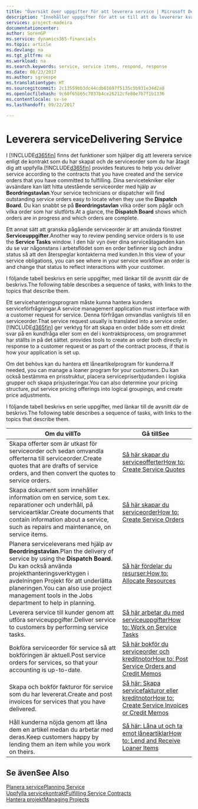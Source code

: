 ```yaml
---
title: "Översikt över uppgifter för att leverera service | Microsoft Docs"
description: "Innehåller uppgifter för att se till att du levererar kvalitetsservice och lever upp till avtal med kunder."
services: project-madeira
documentationcenter: 
author: SorenGP
ms.service: dynamics365-financials
ms.topic: article
ms.devlang: na
ms.tgt_pltfrm: na
ms.workload: na
ms.search.keywords: service, service items, respond, response
ms.date: 08/23/2017
ms.author: sgroespe
ms.translationtype: HT
ms.sourcegitcommit: 2c13559bb3dc44cdb61697f5135c5b931e34d2a8
ms.openlocfilehash: 9c60f65b65c7037b4ce26212cfe80e7b7f1b1336
ms.contentlocale: sv-se
ms.lasthandoff: 09/22/2017

---
```

# <a name="delivering-service"></a><span data-ttu-id="dece0-103">Leverera service</span><span class="sxs-lookup"><span data-stu-id="dece0-103">Delivering Service</span></span>
<span data-ttu-id="dece0-104">I [!INCLUDE[d365fin](includes/d365fin_md.md)] finns det funktioner som hjälper dig att leverera service enligt de kontrakt som du har skapat och de serviceorder som du har åtagit dig att uppfylla.</span><span class="sxs-lookup"><span data-stu-id="dece0-104">[!INCLUDE[d365fin](includes/d365fin_md.md)] provides features to help you deliver service according to the contracts that you have created and the service orders that you have committed to fulfilling.</span></span> <span data-ttu-id="dece0-105">Dina servicetekniker eller avsändare kan lätt hitta utestående serviceorder med hjälp av **Beordringstavlan**.</span><span class="sxs-lookup"><span data-stu-id="dece0-105">Your service technicians or dispatcher will find outstanding service orders easy to locate when they use the **Dispatch Board**.</span></span> <span data-ttu-id="dece0-106">Du kan snabbt se på **Beordringstavlan** vilka order som pågår och vilka order som har slutförts.</span><span class="sxs-lookup"><span data-stu-id="dece0-106">At a glance, the **Dispatch Board** shows which orders are in progress and which orders are complete.</span></span>  
  
<span data-ttu-id="dece0-107">Ett annat sätt att granska pågående serviceorder är att använda fönstret **Serviceuppgifter**.</span><span class="sxs-lookup"><span data-stu-id="dece0-107">Another way to review pending service orders is to use the **Service Tasks** window.</span></span> <span data-ttu-id="dece0-108">I den här vyn över dina serviceåtaganden kan du se var någonstans i arbetsflödet som en order befinner sig och ändra status så att den återspeglar kontakterna med kunden.</span><span class="sxs-lookup"><span data-stu-id="dece0-108">In this view of your service obligations, you can see where in your service workflow an order is and change that status to reflect interactions with your customer.</span></span>  
  
<span data-ttu-id="dece0-109">I följande tabell beskrivs en serie uppgifter, med länkar till de avsnitt där de beskrivs.</span><span class="sxs-lookup"><span data-stu-id="dece0-109">The following table describes a sequence of tasks, with links to the topics that describe them.</span></span>   

<span data-ttu-id="dece0-110">Ett servicehanteringsprogram måste kunna hantera kunders serviceförfrågningar.</span><span class="sxs-lookup"><span data-stu-id="dece0-110">A service management application must interface with a customer request for service.</span></span> <span data-ttu-id="dece0-111">Denna förfrågan omvandlas vanligtvis till en serviceorder.</span><span class="sxs-lookup"><span data-stu-id="dece0-111">That service request usually is translated into a service order.</span></span> [!INCLUDE[d365fin](includes/d365fin_md.md)]<span data-ttu-id="dece0-112"> ger verktyg för att skapa en order både som ett direkt svar på en kundfråga eller som en del i kontraktsprocess, om programmet har ställts in på det sättet.</span><span class="sxs-lookup"><span data-stu-id="dece0-112"> provides tools to create an order both directly in response to a customer request or as part of the contract process, if that is how your application is set up.</span></span>  
  
<span data-ttu-id="dece0-113">Om det behövs kan du hantera ett låneartikelprogram för kunderna.</span><span class="sxs-lookup"><span data-stu-id="dece0-113">If needed, you can manage a loaner program for your customers.</span></span> <span data-ttu-id="dece0-114">Du kan också bestämma en prisstruktur, placera servicepriserbjudanden i logiska grupper och skapa prisjusteringar.</span><span class="sxs-lookup"><span data-stu-id="dece0-114">You can also determine your pricing structure, put service pricing offerings into logical groupings, and create price adjustments.</span></span>  
  
<span data-ttu-id="dece0-115">I följande tabell beskrivs en serie uppgifter, med länkar till de avsnitt där de beskrivs.</span><span class="sxs-lookup"><span data-stu-id="dece0-115">The following table describes a sequence of tasks, with links to the topics that describe them.</span></span>   
  
|<span data-ttu-id="dece0-116">**Om du vill**</span><span class="sxs-lookup"><span data-stu-id="dece0-116">**To**</span></span>|<span data-ttu-id="dece0-117">**Gå till**</span><span class="sxs-lookup"><span data-stu-id="dece0-117">**See**</span></span>|  
|------------|-------------|  
|<span data-ttu-id="dece0-118">Skapa offerter som är utkast för serviceorder och sedan omvandla offerterna till serviceorder.</span><span class="sxs-lookup"><span data-stu-id="dece0-118">Create quotes that are drafts of service orders, and then convert the quotes to service orders.</span></span>|[<span data-ttu-id="dece0-119">Så här skapar du serviceofferter</span><span class="sxs-lookup"><span data-stu-id="dece0-119">How to: Create Service Quotes</span></span>](service-how-to-create-service-quotes.md)|
|<span data-ttu-id="dece0-120">Skapa dokument som innehåller information om en service, som t.ex. reparationer och underhåll, på serviceartiklar.</span><span class="sxs-lookup"><span data-stu-id="dece0-120">Create documents that contain information about a service, such as repairs and maintenance, on service items.</span></span>|[<span data-ttu-id="dece0-121">Så här skapar du serviceorder</span><span class="sxs-lookup"><span data-stu-id="dece0-121">How to: Create Service Orders</span></span>](service-how-to-create-service-orders.md)|
|<span data-ttu-id="dece0-122">Planera serviceleverans med hjälp av **Beordringstavlan**.</span><span class="sxs-lookup"><span data-stu-id="dece0-122">Plan the delivery of service by using the **Dispatch Board**.</span></span> <span data-ttu-id="dece0-123">Du kan också använda projekthanteringsverktygen i avdelningen Projekt för att underlätta planeringen.</span><span class="sxs-lookup"><span data-stu-id="dece0-123">You can also use project management tools in the Jobs department to help in planning.</span></span>|[<span data-ttu-id="dece0-124">Så här fördelar du resurser:</span><span class="sxs-lookup"><span data-stu-id="dece0-124">How to: Allocate Resources</span></span>](service-how-to-allocate-resources.md)|  
|<span data-ttu-id="dece0-125">Leverera service till kunder genom att utföra serviceuppgifter.</span><span class="sxs-lookup"><span data-stu-id="dece0-125">Deliver service to customers by performing service tasks.</span></span>|[<span data-ttu-id="dece0-126">Så här arbetar du med serviceuppgifter</span><span class="sxs-lookup"><span data-stu-id="dece0-126">How to: Work on Service Tasks</span></span>](service-how-to-work-on-service-tasks.md)|  
|<span data-ttu-id="dece0-127">Bokföra serviceorder för service så att bokföringen är aktuell.</span><span class="sxs-lookup"><span data-stu-id="dece0-127">Post service orders for services, so that your accounting is up-to-date.</span></span>|[<span data-ttu-id="dece0-128">Så här bokför du serviceorder och kreditnotor</span><span class="sxs-lookup"><span data-stu-id="dece0-128">How to: Post Service Orders and Credit Memos</span></span>](service-how-to-post-service-orders.md)|  
|<span data-ttu-id="dece0-129">Skapa och bokför fakturor för service som du har levererat.</span><span class="sxs-lookup"><span data-stu-id="dece0-129">Create and post invoices for services that you have delivered.</span></span>|[<span data-ttu-id="dece0-130">Så här: Skapa servicefakturor eller kreditnotor</span><span class="sxs-lookup"><span data-stu-id="dece0-130">How to: Create Service Invoices or Credit Memos</span></span>](service-how-create-invoices.md)|  
|<span data-ttu-id="dece0-131">Håll kunderna nöjda genom att låna dem en artikel medan du arbetar med deras.</span><span class="sxs-lookup"><span data-stu-id="dece0-131">Keep customers happy by lending them an item while you work on theirs.</span></span>| [<span data-ttu-id="dece0-132">Så här: Låna ut och ta emot låneartiklar</span><span class="sxs-lookup"><span data-stu-id="dece0-132">How to: Lend and Receive Loaner Items</span></span>](service-how-to-lend-receive-loaners.md)|
  
## <a name="see-also"></a><span data-ttu-id="dece0-133">Se även</span><span class="sxs-lookup"><span data-stu-id="dece0-133">See Also</span></span>  
[<span data-ttu-id="dece0-134">Planera service</span><span class="sxs-lookup"><span data-stu-id="dece0-134">Planning Service</span></span>](service-plan-service.md)  
[<span data-ttu-id="dece0-135">Uppfylla servicekontrakt</span><span class="sxs-lookup"><span data-stu-id="dece0-135">Fulfilling Service Contracts</span></span>](service-fulfill-service-contracts.md)  
[<span data-ttu-id="dece0-136">Hantera projekt</span><span class="sxs-lookup"><span data-stu-id="dece0-136">Managing Projects</span></span>](projects-manage-projects.md)  


